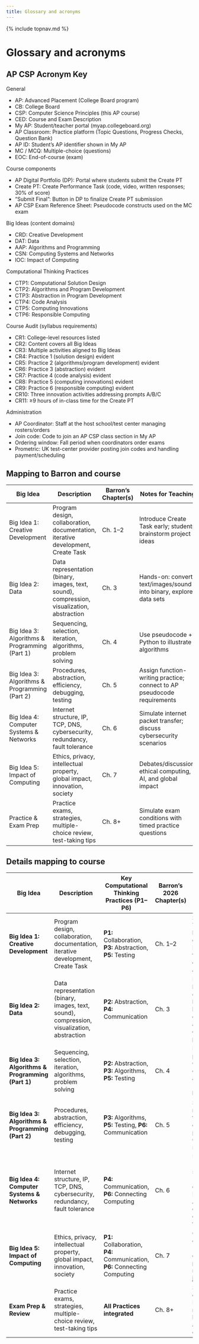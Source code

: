 ```yaml
---
title: Glossary and acronyms
---
```

{% include topnav.md %}

# Glossary and acronyms

## AP CSP Acronym Key

General
- AP: Advanced Placement (College Board program)
- CB: College Board
- CSP: Computer Science Principles (this AP course)
- CED: Course and Exam Description
- My AP: Student/teacher portal (myap.collegeboard.org)
- AP Classroom: Practice platform (Topic Questions, Progress Checks, Question Bank)
- AP ID: Student’s AP identifier shown in My AP
- MC / MCQ: Multiple-choice (questions)
- EOC: End-of-course (exam)

Course components
- AP Digital Portfolio (DP): Portal where students submit the Create PT
- Create PT: Create Performance Task (code, video, written responses; 30% of score)
- “Submit Final”: Button in DP to finalize Create PT submission
- AP CSP Exam Reference Sheet: Pseudocode constructs used on the MC exam

Big Ideas (content domains)
- CRD: Creative Development
- DAT: Data
- AAP: Algorithms and Programming
- CSN: Computing Systems and Networks
- IOC: Impact of Computing

Computational Thinking Practices
- CTP1: Computational Solution Design
- CTP2: Algorithms and Program Development
- CTP3: Abstraction in Program Development
- CTP4: Code Analysis
- CTP5: Computing Innovations
- CTP6: Responsible Computing

Course Audit (syllabus requirements)
- CR1: College-level resources listed
- CR2: Content covers all Big Ideas
- CR3: Multiple activities aligned to Big Ideas
- CR4: Practice 1 (solution design) evident
- CR5: Practice 2 (algorithms/program development) evident
- CR6: Practice 3 (abstraction) evident
- CR7: Practice 4 (code analysis) evident
- CR8: Practice 5 (computing innovations) evident
- CR9: Practice 6 (responsible computing) evident
- CR10: Three innovation activities addressing prompts A/B/C
- CR11: ≥9 hours of in-class time for the Create PT

Administration
- AP Coordinator: Staff at the host school/test center managing rosters/orders
- Join code: Code to join an AP CSP class section in My AP
- Ordering window: Fall period when coordinators order exams
- Prometric: UK test-center provider posting join codes and handling payment/scheduling

## Mapping to Barron and course
| Big Idea                                   | Description                                                                 | Barron’s Chapter(s) | Notes for Teaching                                                                 |
|--------------------------------------------|-----------------------------------------------------------------------------|----------------------|------------------------------------------------------------------------------------|
| Big Idea 1: Creative Development           | Program design, collaboration, documentation, iterative development, Create Task | Ch. 1–2             | Introduce Create Task early; students brainstorm project ideas                      |
| Big Idea 2: Data                           | Data representation (binary, images, text, sound), compression, visualization, abstraction | Ch. 3               | Hands-on: convert text/images/sound into binary, explore data sets                  |
| Big Idea 3: Algorithms & Programming (Part 1) | Sequencing, selection, iteration, algorithms, problem solving               | Ch. 4               | Use pseudocode + Python to illustrate algorithms                                   |
| Big Idea 3: Algorithms & Programming (Part 2) | Procedures, abstraction, efficiency, debugging, testing                     | Ch. 5               | Assign function-writing practice; connect to AP pseudocode requirements            |
| Big Idea 4: Computer Systems & Networks    | Internet structure, IP, TCP, DNS, cybersecurity, redundancy, fault tolerance | Ch. 6               | Simulate internet packet transfer; discuss cybersecurity scenarios                  |
| Big Idea 5: Impact of Computing            | Ethics, privacy, intellectual property, global impact, innovation, society   | Ch. 7               | Debates/discussion: ethical computing, AI, and global impact                       |
| Practice & Exam Prep                       | Practice exams, strategies, multiple-choice review, test-taking tips         | Ch. 8+              | Simulate exam conditions with timed practice questions                             |



## Details mapping to course
| Big Idea | Description | Key Computational Thinking Practices (P1–P6) | Barron’s 2026 Chapter(s) | Notes for Teaching |
|----------|-------------|-----------------------------------------------|---------------------------|--------------------|
| **Big Idea 1: Creative Development** | Program design, collaboration, documentation, iterative development, Create Task | **P1:** Collaboration, **P3:** Abstraction, **P5:** Testing | Ch. 1–2 | Start Create Task brainstorming early. Emphasize teamwork, documentation, and reflection. |
| **Big Idea 2: Data** | Data representation (binary, images, text, sound), compression, visualization, abstraction | **P2:** Abstraction, **P4:** Communication | Ch. 3 | Do hands-on binary conversions, lossless vs lossy compression, and simple data analysis projects. |
| **Big Idea 3: Algorithms & Programming (Part 1)** | Sequencing, selection, iteration, algorithms, problem solving | **P2:** Abstraction, **P3:** Algorithms, **P5:** Testing | Ch. 4 | Practice AP pseudocode. Compare efficiency of algorithms (e.g., linear vs binary search). |
| **Big Idea 3: Algorithms & Programming (Part 2)** | Procedures, abstraction, efficiency, debugging, testing | **P3:** Algorithms, **P5:** Testing, **P6:** Communication | Ch. 5 | Students write reusable functions and explain them to peers. Tie to Create Task scoring rubric. |
| **Big Idea 4: Computer Systems & Networks** | Internet structure, IP, TCP, DNS, cybersecurity, redundancy, fault tolerance | **P4:** Communication, **P6:** Connecting Computing | Ch. 6 | Use an “internet simulation” (passing envelopes w/ IP addresses). Add discussions on cybersecurity threats. |
| **Big Idea 5: Impact of Computing** | Ethics, privacy, intellectual property, global impact, innovation, society | **P1:** Collaboration, **P4:** Communication, **P6:** Connecting Computing | Ch. 7 | Class debates, case studies (AI bias, digital divide). Great place for reflection journals. |
| **Exam Prep & Review** | Practice exams, strategies, multiple-choice review, test-taking tips | **All Practices integrated** | Ch. 8+ | Simulate exam conditions. Focus on time management + how to explain answers clearly. |
